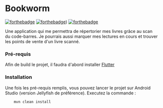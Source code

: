 # Bookworm

[![forthebadge](https://forthebadge.com/images/badges/made-with-flutter.svg)](https://forthebadge.com)  [![forthebadge](https://forthebadge.com/images/badges/built-with-swag.svg)](https://forthebadge.com))  [![forthebadge](https://forthebadge.com/images/badges/its-not-a-lie-if-you-believe-it.svg)](https://forthebadge.com)

Une application qui me permettra de répertorier mes livres grâce au scan du code-barres. Je pourrais aussi marquer mes lectures en cours et trouver les points de vente d'un livre scanné.


### Pré-requis

Afin de build le projet, il faudra d'abord installer [Flutter](https://docs.flutter.dev/get-started/install)

### Installation
Une fois les pré-requis remplis, vous pouvez lancer le projet sur Android Studio (version Jellyfish de préférence). 
Executez la commande :
  ```maven
      mvn clean install
  ```  


